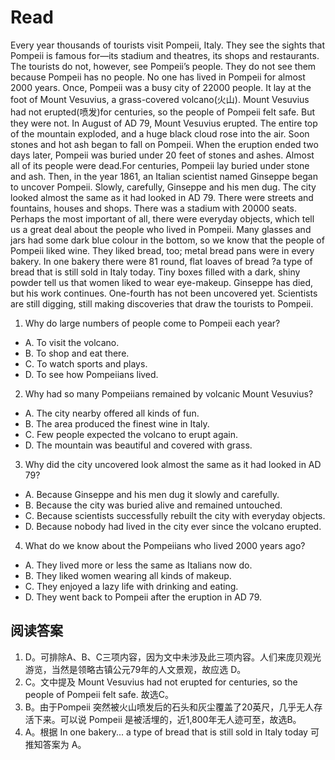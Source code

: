 # Read
Every year thousands of tourists visit Pompeii, Italy. They see the sights that Pompeii is famous for—its stadium and theatres, its shops and restaurants. The tourists do not, however, see Pompeii’s people. They do not see them because Pompeii has no people. No one has lived in Pompeii for almost 2000 years.
Once, Pompeii was a busy city of 22000 people. It lay at the foot of Mount Vesuvius, a grass-covered volcano(火山). Mount Vesuvius had not erupted(喷发)for centuries, so the people of Pompeii felt safe. But they were not.
In August of AD 79, Mount Vesuvius erupted. The entire top of the mountain exploded, and a huge black cloud rose into the air. Soon stones and hot ash began to fall on Pompeii. When the eruption ended two days later, Pompeii was buried under 20 feet of stones and ashes. Almost all of its people were dead.For centuries, Pompeii lay buried under stone and ash. Then, in the year 1861, an Italian scientist named Ginseppe began to uncover Pompeii. Slowly, carefully, Ginseppe and his men dug. The city looked almost the same as it had looked in AD 79. There were streets and fountains, houses and shops. There was a stadium with 20000 seats. Perhaps the most important of all, there were everyday objects, which tell us a great deal about the people who lived in Pompeii. Many glasses and jars had some dark blue colour in the bottom, so we know that the people of Pompeii liked wine. They liked bread, too; metal bread pans were in every bakery. In one bakery there were 81 round, flat loaves of bread ?a type of bread that is still sold in Italy today. Tiny boxes filled with a dark, shiny powder tell us that women liked to wear eye-makeup.
Ginseppe has died, but his work continues. One-fourth has not been uncovered yet. Scientists are still digging, still making discoveries that draw the tourists to Pompeii.
1. Why do large numbers of people come to Pompeii each year?
 * A. To visit the volcano. 
 * B. To shop and eat there.
 * C. To watch sports and plays. 
 * D. To see how Pompeiians lived.
2. Why had so many Pompeiians remained by volcanic Mount Vesuvius?
 * A. The city nearby offered all kinds of fun.
 * B. The area produced the finest wine in Italy.
 * C. Few people expected the volcano to erupt again.
 * D. The mountain was beautiful and covered with grass.
3. Why did the city uncovered look almost the same as it had looked in AD 79?
 * A. Because Ginseppe and his men dug it slowly and carefully.
 * B. Because the city was buried alive and remained untouched.
 * C. Because scientists successfully rebuilt the city with everyday objects.
 * D. Because nobody had lived in the city ever since the volcano erupted.
4. What do we know about the Pompeiians who lived 2000 years ago?
 * A. They lived more or less the same as Italians now do.
 * B. They liked women wearing all kinds of makeup.
 * C. They enjoyed a lazy life with drinking and eating.
 * D. They went back to Pompeii after the eruption in AD 79.
## 阅读答案
1. D。可排除A、B、C三项内容，因为文中未涉及此三项内容。人们来庞贝观光游览，当然是领略古镇公元79年的人文景观，故应选 D。
2. C。文中提及 Mount Vesuvius had not erupted for centuries, so the people of Pompeii felt safe. 故选C。
3. B。由于Pompeii 突然被火山喷发后的石头和灰尘覆盖了20英尺，几乎无人存活下来。可以说 Pompeii 是被活埋的，近1,800年无人迹可至，故选B。
4. A。根据 In one bakery... a type of bread that is still sold in Italy today 可推知答案为 A。
